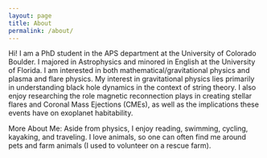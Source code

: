 ```yaml
---
layout: page
title: About
permalink: /about/
---
```


Hi! I am a PhD student in the APS department at the University of Colorado Boulder. I majored in Astrophysics and minored in English at the University of Florida. I am interested in both mathematical/gravitational physics and plasma and flare physics. My interest in gravitational physics lies primarily in understanding black hole dynamics in the context of string theory. I also enjoy researching the role magnetic reconnection plays in creating stellar flares and Coronal Mass Ejections (CMEs), as well as the implications these events have on exoplanet habitability. 

More About Me: Aside from physics, I enjoy reading, swimming, cycling, kayaking, and traveling. I love animals, so one can often find me around pets and farm animals (I used to volunteer on a rescue farm).
